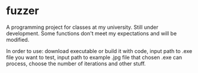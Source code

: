 # fuzzer

A programming project for classes at my university. Still under development. Some functions don't meet my expectations and will be modified.

In order to use: download executable or build it with code, input path to .exe file you want to test, input path to example .jpg file that chosen .exe can process, choose the number of iterations and other stuff.
